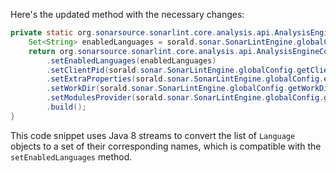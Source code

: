 Here's the updated method with the necessary changes:

```java
private static org.sonarsource.sonarlint.core.analysis.api.AnalysisEngineConfiguration buildAnalysisEngineConfiguration() {
    Set<String> enabledLanguages = sorald.sonar.SonarLintEngine.globalConfig.getEnabledLanguages().stream().map(lang -> lang.name()).collect(Collectors.toSet());
    return org.sonarsource.sonarlint.core.analysis.api.AnalysisEngineConfiguration.builder()
        .setEnabledLanguages(enabledLanguages)
        .setClientPid(sorald.sonar.SonarLintEngine.globalConfig.getClientPid())
        .setExtraProperties(sorald.sonar.SonarLintEngine.globalConfig.extraProperties())
        .setWorkDir(sorald.sonar.SonarLintEngine.globalConfig.getWorkDir())
        .setModulesProvider(sorald.sonar.SonarLintEngine.globalConfig.getModulesProvider())
        .build();
}
```

This code snippet uses Java 8 streams to convert the list of `Language` objects to a set of their corresponding names, which is compatible with the `setEnabledLanguages` method.